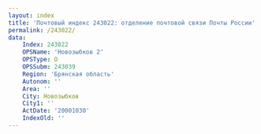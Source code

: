 ```yaml
---
layout: index
title: 'Почтовый индекс 243022: отделение почтовой связи Почты России'
permalink: /243022/
data:
    Index: 243022
    OPSName: 'Новозыбков 2'
    OPSType: О
    OPSSubm: 243039
    Region: 'Брянская область'
    Autonom: ''
    Area: ''
    City: Новозыбков
    City1: ''
    ActDate: '20001030'
    IndexOld: ''
---
```

